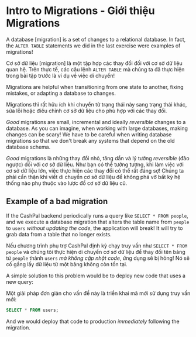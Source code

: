 # Intro to Migrations - Giới thiệu Migrations

A database [migration] is a set of changes to a relational database. In fact, the `ALTER TABLE` statements we did in the last exercise were examples of migrations!

Cơ sở dữ liệu [migration] là một tập hợp các thay đổi đối với cơ sở dữ liệu quan hệ. Trên thực tế, các câu lệnh `ALTER TABLE` mà chúng ta đã thực hiện trong bài tập trước là ví dụ về việc di chuyển!

Migrations are helpful when transitioning from one state to another, fixing mistakes, or adapting a database to changes. 

Migrations thì rất hữu ích khi chuyển từ trạng thái này sang trạng thái khác, sửa lỗi hoặc điều chỉnh cơ sở dữ liệu cho phù hợp với các thay đổi.

*Good* migrations are small, incremental and ideally *reversible* changes to a database. As you can imagine, when working with large databases, making changes can be scary! We have to be careful when writing database migrations so that we don't break any systems that depend on the old database schema.


*Good* migrations là những thay đổi nhỏ, tăng dần và lý tưởng *reversible* (đảo ngược) đối với cơ sở dữ liệu. Như bạn có thể tưởng tượng, khi làm việc với cơ sở dữ liệu lớn, việc thực hiện các thay đổi có thể rất đáng sợ! Chúng ta phải cẩn thận khi viết di chuyển cơ sở dữ liệu để không phá vỡ bất kỳ hệ thống nào phụ thuộc vào lược đồ cơ sở dữ liệu cũ.

## Example of a bad migration

If the CashPal backend periodically runs a query like `SELECT * FROM people`, and we execute a database migration that alters the table name from `people` to `users` *without updating the code*, the application will break! It will try to grab data from a table that no longer exists.

Nếu chương trình phụ trợ CashPal định kỳ chạy truy vấn như `SELECT * FROM people` và chúng tôi thực hiện di chuyển cơ sở dữ liệu để thay đổi tên bảng từ `people` thành `users` *mà không cập nhật code*, ứng dụng sẽ bị hỏng! Nó sẽ cố gắng lấy dữ liệu từ một bảng không còn tồn tại.

A simple solution to this problem would be to deploy new code that uses a new query:

Một giải pháp đơn giản cho vấn đề này là triển khai mã mới sử dụng truy vấn mới:

```sql
SELECT * FROM users;
```

And we would deploy that code to production *immediately* following the migration.
